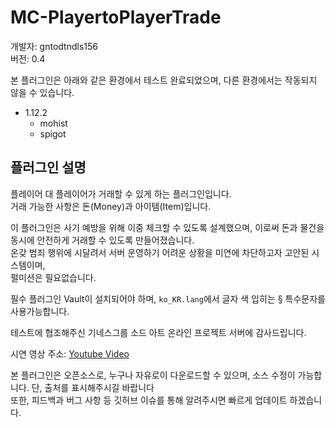 # MC-PlayertoPlayerTrade

개발자: gntodtndls156  
버전: 0.4

본 플러그인은 아래와 같은 환경에서 테스트 완료되었으며, 다른 환경에서는 작동되지 않을 수 있습니다.

- 1.12.2
    - mohist
    - spigot
    
## 플러그인 설명
플레이어 대 플레이어가 거래할 수 있게 하는 플러그인입니다.  
거래 가능한 사항은 돈(Money)과 아이템(Item)입니다.

이 플러그인은 사기 예방을 위해 이중 체크할 수 있도록 설계했으며, 이로써 돈과 물건을 동시에 안전하게 거래할 수 있도록 만들어졌습니다.  
온갖 범죄 행위에 시달려서 서버 운영하기 어려운 상황을 미연에 차단하고자 고안된 시스템이며,  
펄미션은 필요없습니다.

필수 플러그인 Vault이 설치되어야 하며, `ko_KR.lang`에서 글자 색 입히는 § 특수문자를 사용가능합니다.

테스트에 협조해주신 기네스그룹 소드 아트 온라인 프로젝트 서버에 감사드립니다.

시연 영상 주소: [Youtube Video](https://www.youtube.com/embed/XId5P4knvMU)

본 플러그인은 오픈소스로, 누구나 자유로이 다운로드할 수 있으며, 소스 수정이 가능합니다. 단, 출처를 표시해주시길 바랍니다  
또한, 피드백과 버그 사항 등 깃허브 이슈를 통해 알려주시면 빠르게 업데이트 하겠습니다.
